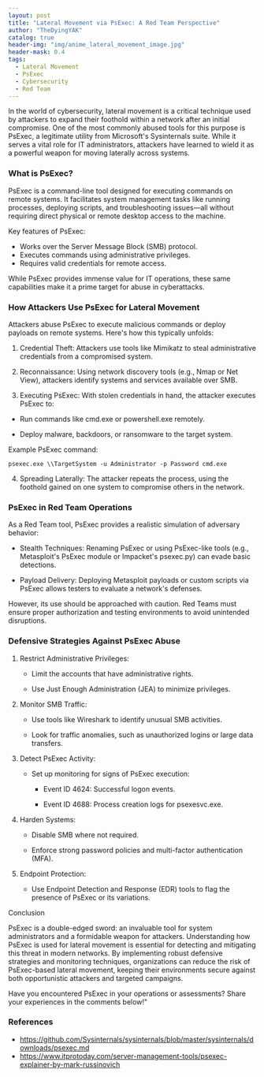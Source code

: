 ```yaml
---
layout: post
title: "Lateral Movement via PsExec: A Red Team Perspective"
author: "TheDyingYAK"
catalog: true
header-img: "img/anime_lateral_movement_image.jpg"
header-mask: 0.4
tags:
  - Lateral Movement
  - PsExec
  - Cybersecurity
  - Red Team
---
```


In the world of cybersecurity, lateral movement is a critical technique used by attackers to expand their foothold within a network after an initial compromise. One of the most commonly abused tools for this purpose is PsExec, a legitimate utility from Microsoft's Sysinternals suite. While it serves a vital role for IT administrators, attackers have learned to wield it as a powerful weapon for moving laterally across systems.

### What is PsExec?

PsExec is a command-line tool designed for executing commands on remote systems. It facilitates system management tasks like running processes, deploying scripts, and troubleshooting issues—all without requiring direct physical or remote desktop access to the machine.

Key features of PsExec:

- Works over the Server Message Block (SMB) protocol.
- Executes commands using administrative privileges.
- Requires valid credentials for remote access.

While PsExec provides immense value for IT operations, these same capabilities make it a prime target for abuse in cyberattacks.

### How Attackers Use PsExec for Lateral Movement

Attackers abuse PsExec to execute malicious commands or deploy payloads on remote systems. Here's how this typically unfolds:

1. Credential Theft:
Attackers use tools like Mimikatz to steal administrative credentials from a compromised system.

2. Reconnaissance:
Using network discovery tools (e.g., Nmap or Net View), attackers identify systems and services available over SMB.

3. Executing PsExec:
With stolen credentials in hand, the attacker executes PsExec to:

- Run commands like cmd.exe or powershell.exe remotely.

- Deploy malware, backdoors, or ransomware to the target system.

Example PsExec command:

```
psexec.exe \\TargetSystem -u Administrator -p Password cmd.exe
```

4. Spreading Laterally:
The attacker repeats the process, using the foothold gained on one system to compromise others in the network.

### PsExec in Red Team Operations

As a Red Team tool, PsExec provides a realistic simulation of adversary behavior:

- Stealth Techniques: Renaming PsExec or using PsExec-like tools (e.g., Metasploit's PsExec module or Impacket's psexec.py) can evade basic detections.

- Payload Delivery: Deploying Metasploit payloads or custom scripts via PsExec allows testers to evaluate a network's defenses.

However, its use should be approached with caution. Red Teams must ensure proper authorization and testing environments to avoid unintended disruptions.

### Defensive Strategies Against PsExec Abuse

1. Restrict Administrative Privileges:

    - Limit the accounts that have administrative rights.

    - Use Just Enough Administration (JEA) to minimize privileges.

2. Monitor SMB Traffic:

    - Use tools like Wireshark to identify unusual SMB activities.

    - Look for traffic anomalies, such as unauthorized logins or large data transfers.

3. Detect PsExec Activity:

    - Set up monitoring for signs of PsExec execution:

        - Event ID 4624: Successful logon events.

        - Event ID 4688: Process creation logs for psexesvc.exe.

4. Harden Systems:

    - Disable SMB where not required.

    - Enforce strong password policies and multi-factor authentication (MFA).

5. Endpoint Protection:

    - Use Endpoint Detection and Response (EDR) tools to flag the presence of PsExec or its variations.

Conclusion

PsExec is a double-edged sword: an invaluable tool for system administrators and a formidable weapon for attackers. Understanding how PsExec is used for lateral movement is essential for detecting and mitigating this threat in modern networks. By implementing robust defensive strategies and monitoring techniques, organizations can reduce the risk of PsExec-based lateral movement, keeping their environments secure against both opportunistic attackers and targeted campaigns.

Have you encountered PsExec in your operations or assessments? Share your experiences in the comments below!"




### References
- https://github.com/Sysinternals/sysinternals/blob/master/sysinternals/downloads/psexec.md
- https://www.itprotoday.com/server-management-tools/psexec-explainer-by-mark-russinovich

